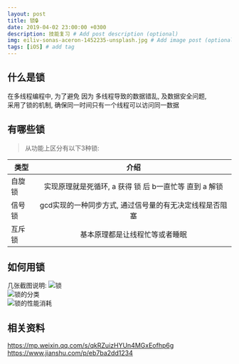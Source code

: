 ```yaml
---
layout: post
title: 锁🔒
date: 2019-04-02 23:00:00 +0300
description: 技能复习 # Add post description (optional)
img: eiliv-sonas-aceron-1452235-unsplash.jpg # Add image post (optional)
tags: [iOS] # add tag
---
```


## 什么是锁

在多线程编程中, 为了避免 因为 多线程导致的数据错乱, 及数据安全问题,     
采用了锁的机制, 确保同一时间只有一个线程可以访问同一数据    

## 有哪些锁

> 从功能上区分有以下3种锁:

| 类型   |      介绍      | 
|----------|:-------------:|
| 自旋锁  |  实现原理就是死循环, a 获得 锁 后 b一直忙等 直到 a 解锁 |
| 信号锁 |    gcd实现的一种同步方式, 通过信号量的有无决定线程是否阻塞   |
| 互斥锁 | 基本原理都是让线程忙等或者睡眠 |

## 如何用锁

几张截图说明:
![锁](https://upload-images.jianshu.io/upload_images/8838806-1b96c1edec915591.png?imageMogr2/auto-orient/strip%7CimageView2/2/w/1000/format/webp)   
![锁的分类](https://upload-images.jianshu.io/upload_images/8838806-5ee23ab39c4f360d.png?imageMogr2/auto-orient/strip%7CimageView2/2/w/1000/format/webp)    
![锁的性能消耗](https://upload-images.jianshu.io/upload_images/8838806-1cc056e9dfc87aab.png?imageMogr2/auto-orient/strip%7CimageView2/2/w/600/format/webp)    
## 相关资料
https://mp.weixin.qq.com/s/qkRZuizHYUn4MGxEofhp6g
https://www.jianshu.com/p/eb7ba2dd1234